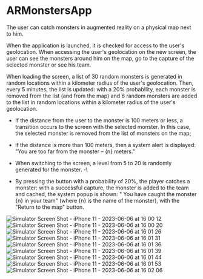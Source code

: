 # ARMonstersApp
 The user can catch monsters in augmented reality on a physical map next to him.


When the application is launched, it is checked for access to the user's geolocation. When accessing the user's geolocation on the new screen, the user can see the monsters around him on the map, go to the capture of the selected monster or see his team.


When loading the screen, a list of 30 random monsters is generated in random locations within a kilometer radius of the user's geolocation. Then, every 5 minutes, the list is updated: with a 20% probability, each monster is removed from the list (and from the map) and 6 random monsters are added to the list in random locations within a kilometer radius of the user's geolocation. 

- If the distance from the user to the monster is 100 meters or less, a transition occurs to the screen with the selected monster. In this case, the selected monster is removed from the list of monsters on the map;

- if the distance is more than 100 meters, then a system alert is displayed: "You are too far from the monster – {n} meters."

- When switching to the screen, a level from 5 to 20 is randomly generated for the monster.
-\
- By pressing the button with a probability of 20%, the player catches a monster: with a successful capture, the monster is added to the team and cached, the system popup is shown: " You have caught the monster {n} in your team" (where {n} is the name of the monster), with the "Return to the map" button.



![Simulator Screen Shot - iPhone 11 - 2023-06-06 at 16 00 12](https://github.com/nataliiagrigoreva/ARMonstersApp/assets/123460015/65bb2700-701e-4986-932c-c353d98894a9)
![Simulator Screen Shot - iPhone 11 - 2023-06-06 at 16 00 20](https://github.com/nataliiagrigoreva/ARMonstersApp/assets/123460015/aba402eb-f5b5-41d9-9897-4138b0b34157)
![Simulator Screen Shot - iPhone 11 - 2023-06-06 at 16 01 26](https://github.com/nataliiagrigoreva/ARMonstersApp/assets/123460015/b6d02521-8885-419b-9a35-81c6200fe8da)
![Simulator Screen Shot - iPhone 11 - 2023-06-06 at 16 01 31](https://github.com/nataliiagrigoreva/ARMonstersApp/assets/123460015/0e02f1b3-e356-4884-91a3-43156c720f20)
![Simulator Screen Shot - iPhone 11 - 2023-06-06 at 16 01 36](https://github.com/nataliiagrigoreva/ARMonstersApp/assets/123460015/f45da3de-22ed-49ff-a6b6-77602ae1d059)
![Simulator Screen Shot - iPhone 11 - 2023-06-06 at 16 01 39](https://github.com/nataliiagrigoreva/ARMonstersApp/assets/123460015/949ebfbd-450e-44d8-a284-5183fd195bbd)![Simulator Screen Shot - iPhone 11 - 2023-06-06 at 16 01 44](https://github.com/nataliiagrigoreva/ARMonstersApp/assets/123460015/cb465791-8ba4-489b-ae11-831ab6bb5021)
![Simulator Screen Shot - iPhone 11 - 2023-06-06 at 16 01 53](https://github.com/nataliiagrigoreva/ARMonstersApp/assets/123460015/4c42d483-c000-4eb9-8b64-fbe3b4d6d62a)
![Simulator Screen Shot - iPhone 11 - 2023-06-06 at 16 02 06](https://github.com/nataliiagrigoreva/ARMonstersApp/assets/123460015/efa3f5f0-97af-4803-9f86-0646c4c1fa32)

